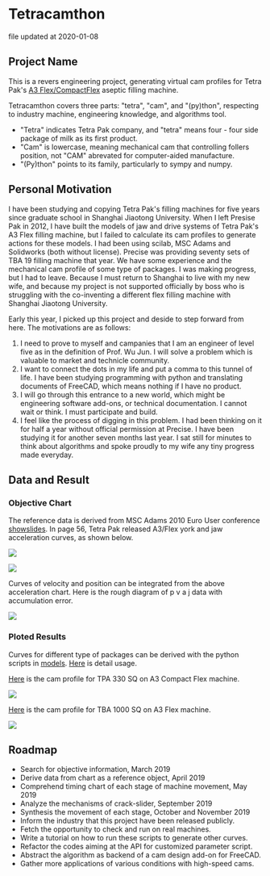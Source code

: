 # Tetracamthon

file updated at 2020-01-08

## Project Name

This is a revers engineering project, generating virtual cam profiles for Tetra Pak's [A3 Flex/CompactFlex](https://www.tetrapak.com/packaging/tetra-pak-a3-compactflex) aseptic filling machine.

Tetracamthon covers three parts: "tetra", "cam", and "(py)thon", respecting to industry machine, engineering knowledge, and algorithms tool.

-   "Tetra" indicates Tetra Pak company, and "tetra" means four - four side package of milk as its first product.
-   "Cam" is lowercase, meaning mechanical cam that controlling follers position, not "CAM" abrevated for computer-aided manufacture.
-   "(Py)thon" points to its family, particularly to sympy and numpy.

## Personal Motivation

I have been studying and copying Tetra Pak's filling machines for five years since graduate school in Shanghai  Jiaotong University. When I left Presise Pak in 2012, I have built the models of jaw and drive systems of Tetra Pak's A3 Flex filling machine, but I failed to calculate its cam profiles to generate actions for these models. I had been using scilab, MSC Adams and Solidworks (both without license). Precise was providing seventy sets  of TBA 19 filling machine that year. We have some experience and the mechanical cam profile of some type of packages. I was making progress, but I had to leave. Because I must return to Shanghai to live with my new wife, and because my project is not supported officially by boss who is struggling with the co-inventing a different flex filling machine with Shanghai Jiaotong University.

Early this year, I picked up this project and deside to step forward from here. The motivations are as follows:

1.  I need to prove to myself and campanies that I am an engineer of level five as in the definition of Prof. Wu Jun. I will solve a problem which is valuable to market and technicle community.
2.  I want to connect the dots in my life and put a comma to this tunnel of life. I have been studying programming with python and translating documents of FreeCAD, which means nothing if I have no product.
3.  I will go through this entrance to a new world, which might be engineering software add-ons, or technical   documentation. I cannot wait or think. I must participate and build.
4.  I feel like the process of digging in this problem. I had been thinking on it for half a year without official permission at Precise. I have been studying it for another seven months last year. I sat still for minutes to think about algorithms and spoke proudly to my wife any tiny progress made everyday. 

## Data and Result

### Objective Chart

The reference data is derived from MSC Adams 2010 Euro User conference 
[showslides](https://www.mscsoftware.com/sites/default/files/metodi-strumenti-calcolo-prototipaz.pdf). In page 56, Tetra Pak released A3/Flex york and jaw acceleration curves, as shown below.

![](../../static/images/README/006tNbRwgy1gap1ec6d1sj314x0u0h45.jpg)

![](https://tva1.sinaimg.cn/large/006tNbRwgy1g9lt1h7fg2j31960u017z.jpg)

Curves of velocity and position can be integrated from the above acceleration
chart. Here is the rough diagram of p v a j data with accumulation error.

![](https://tva1.sinaimg.cn/large/006tNbRwly1g9jhmty4rhj311i0u07wj.jpg)

### Ploted Results

Curves for different type of packages can be derived with the python scripts in [models](models). [Here]() is detail usage.

[Here](temp_png/plot_of_Cam_Curves_for_TPA_330sq_with_knots.png) is the cam profile for TPA 330 SQ on A3 Compact Flex machine.

![](https://tva1.sinaimg.cn/large/006tNbRwly1g9ji1vg98dj31c10u0b16.jpg)

[Here](plot/plot_of_Cam_Curves_for_TBA1000sq.png) is the cam profile for TBA 1000 SQ on A3 Flex machine.

![](https://tva1.sinaimg.cn/large/006tNbRwly1g9ji6kzml7j31c00u0qv6.jpg)

## Roadmap

- Search for objective information, March 2019
- Derive data from chart as a reference object, April 2019
- Comprehend timing chart of each stage of machine movement, May 2019
- Analyze the mechanisms of crack-slider, September 2019
- Synthesis the movement of each stage, October and November 2019
- Inform the industry that this project have been released publicly.
- Fetch the opportunity to check and run on real machines.
- Write a tutorial on how to run these scripts to generate other curves.
- Refactor the codes aiming at the API for customized parameter script.
- Abstract the algorithm as backend of a cam design add-on for FreeCAD.
- Gather more applications of various conditions with high-speed cams.



